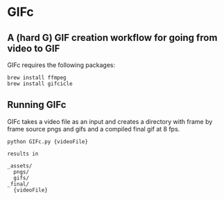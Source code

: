 # GIFc

## A (hard G) GIF creation workflow for going from video to GIF

GIFc requires the following packages:

```
brew install ffmpeg
brew install gifcicle
```

## Running GIFc

GIFc takes a video file as an input and creates a directory with frame by frame source pngs and gifs and a compiled final gif at 8 fps.

```
python GIFc.py {videoFile}

results in

_assets/
  pngs/
  gifs/
_final/
  {videoFile}
```
